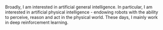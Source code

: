 Broadly, I am interested in artificial general intelligence. In particular, I am interested in artificial physical intelligence - endowing robots with the ability to perceive, reason and act in the physical world. These days, I mainly work in deep reinforcement learning.
<!---
adi3e08/adi3e08 is a ✨ special ✨ repository because its `README.md` (this file) appears on your GitHub profile.
You can click the Preview link to take a look at your changes.
--->
